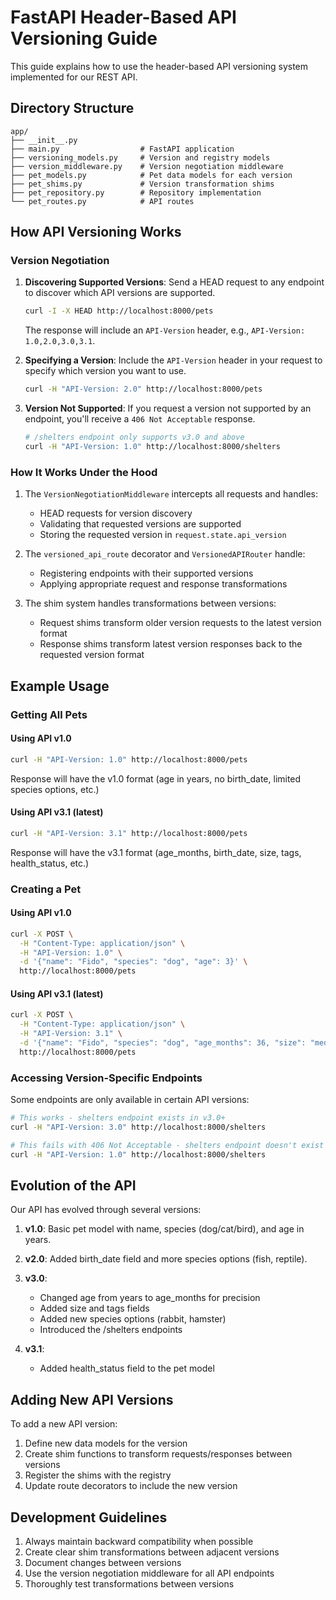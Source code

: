 # FastAPI Header-Based API Versioning Guide

This guide explains how to use the header-based API versioning system implemented for our REST API.

## Directory Structure

```
app/
├── __init__.py
├── main.py                  # FastAPI application
├── versioning_models.py     # Version and registry models
├── version_middleware.py    # Version negotiation middleware
├── pet_models.py            # Pet data models for each version
├── pet_shims.py             # Version transformation shims
├── pet_repository.py        # Repository implementation
└── pet_routes.py            # API routes
```

## How API Versioning Works

### Version Negotiation

1. **Discovering Supported Versions**:
   Send a HEAD request to any endpoint to discover which API versions are supported.
   ```bash
   curl -I -X HEAD http://localhost:8000/pets
   ```
   The response will include an `API-Version` header, e.g., `API-Version: 1.0,2.0,3.0,3.1`.

2. **Specifying a Version**:
   Include the `API-Version` header in your request to specify which version you want to use.
   ```bash
   curl -H "API-Version: 2.0" http://localhost:8000/pets
   ```
   
3. **Version Not Supported**:
   If you request a version not supported by an endpoint, you'll receive a `406 Not Acceptable` response.
   ```bash
   # /shelters endpoint only supports v3.0 and above
   curl -H "API-Version: 1.0" http://localhost:8000/shelters
   ```

### How It Works Under the Hood

1. The `VersionNegotiationMiddleware` intercepts all requests and handles:
   - HEAD requests for version discovery
   - Validating that requested versions are supported
   - Storing the requested version in `request.state.api_version`

2. The `versioned_api_route` decorator and `VersionedAPIRouter` handle:
   - Registering endpoints with their supported versions
   - Applying appropriate request and response transformations

3. The shim system handles transformations between versions:
   - Request shims transform older version requests to the latest version format
   - Response shims transform latest version responses back to the requested version format

## Example Usage

### Getting All Pets

#### Using API v1.0
```bash
curl -H "API-Version: 1.0" http://localhost:8000/pets
```
Response will have the v1.0 format (age in years, no birth_date, limited species options, etc.)

#### Using API v3.1 (latest)
```bash
curl -H "API-Version: 3.1" http://localhost:8000/pets
```
Response will have the v3.1 format (age_months, birth_date, size, tags, health_status, etc.)

### Creating a Pet

#### Using API v1.0
```bash
curl -X POST \
  -H "Content-Type: application/json" \
  -H "API-Version: 1.0" \
  -d '{"name": "Fido", "species": "dog", "age": 3}' \
  http://localhost:8000/pets
```

#### Using API v3.1 (latest)
```bash
curl -X POST \
  -H "Content-Type: application/json" \
  -H "API-Version: 3.1" \
  -d '{"name": "Fido", "species": "dog", "age_months": 36, "size": "medium", "tags": ["friendly"], "health_status": "excellent"}' \
  http://localhost:8000/pets
```

### Accessing Version-Specific Endpoints

Some endpoints are only available in certain API versions:

```bash
# This works - shelters endpoint exists in v3.0+
curl -H "API-Version: 3.0" http://localhost:8000/shelters

# This fails with 406 Not Acceptable - shelters endpoint doesn't exist in v1.0
curl -H "API-Version: 1.0" http://localhost:8000/shelters
```

## Evolution of the API

Our API has evolved through several versions:

1. **v1.0**: Basic pet model with name, species (dog/cat/bird), and age in years.

2. **v2.0**: Added birth_date field and more species options (fish, reptile).

3. **v3.0**: 
   - Changed age from years to age_months for precision
   - Added size and tags fields
   - Added new species options (rabbit, hamster)
   - Introduced the /shelters endpoints

4. **v3.1**:
   - Added health_status field to the pet model

## Adding New API Versions

To add a new API version:

1. Define new data models for the version
2. Create shim functions to transform requests/responses between versions
3. Register the shims with the registry
4. Update route decorators to include the new version

## Development Guidelines

1. Always maintain backward compatibility when possible
2. Create clear shim transformations between adjacent versions
3. Document changes between versions
4. Use the version negotiation middleware for all API endpoints
5. Thoroughly test transformations between versions